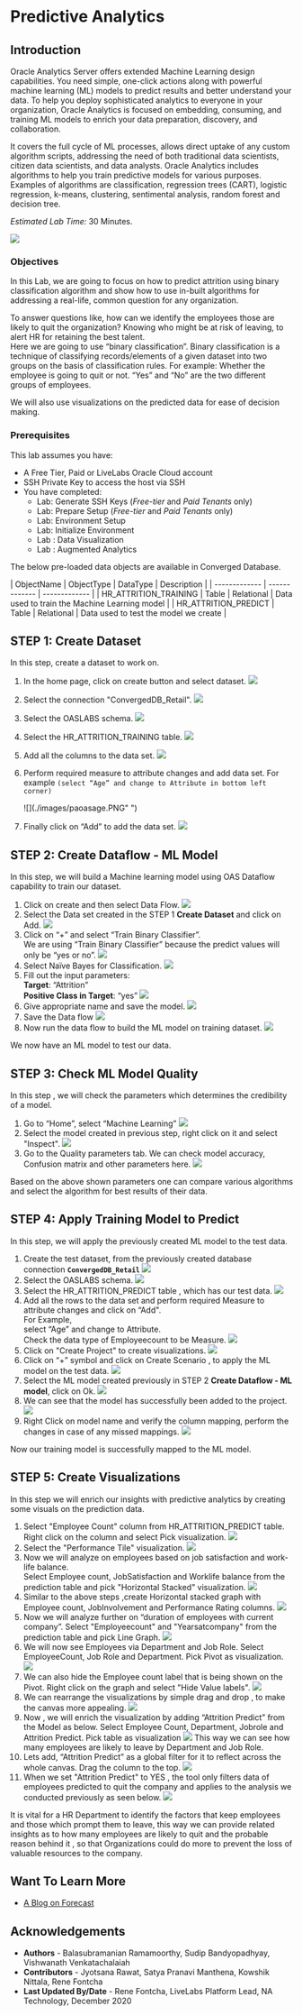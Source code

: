 # Predictive Analytics

## Introduction
Oracle Analytics Server offers extended Machine Learning design capabilities. You need simple, one-click actions along with powerful machine learning (ML) models to predict results and better understand your data. To help you deploy sophisticated analytics to everyone in your organization, Oracle Analytics is focused on embedding, consuming, and training ML models to enrich your data preparation, discovery, and collaboration.  

It covers the full cycle of ML processes, allows direct uptake of any custom algorithm scripts, addressing the need of both traditional data scientists, citizen data scientists, and data analysts.  Oracle Analytics includes algorithms to help you train predictive models for various purposes. Examples of algorithms are classification, regression trees (CART), logistic regression, k-means, clustering, sentimental analysis, random forest and decision tree.

*Estimated Lab Time:* 30 Minutes.

  ![](./images/predictiveanalytics.png " ")

### Objectives
In this Lab, we are going to focus on how to predict attrition using binary classification algorithm and show how to use in-built algorithms for addressing a real-life, common question for any organization.  

To answer questions like, how can we identify the employees those are likely to quit the organization? Knowing who might be at risk of leaving, to alert HR for retaining the best talent.  
Here we are going to use “binary classification”. Binary classification is a technique of classifying records/elements of a given dataset into two groups on the basis of classification rules. For example: Whether the employee is going to quit or not. “Yes” and “No” are the two different groups of employees.

We will also use visualizations on the predicted data for ease of decision making.

### Prerequisites
This lab assumes you have:
- A Free Tier, Paid or LiveLabs Oracle Cloud account
- SSH Private Key to access the host via SSH
- You have completed:
    - Lab: Generate SSH Keys (*Free-tier* and *Paid Tenants* only)
    - Lab: Prepare Setup (*Free-tier* and *Paid Tenants* only)
    - Lab: Environment Setup
    - Lab: Initialize Environment
    - Lab : Data Visualization  
    - Lab : Augmented Analytics

The below pre-loaded data objects are available in Converged Database.

| ObjectName  | ObjectType  | DataType  | Description  |
| ------------- | ------------- | ------------- |
| HR\_ATTRITION\_TRAINING | Table | Relational  | Data used to train the Machine Learning model |
| HR\_ATTRITION\_PREDICT | Table | Relational | Data used to test the model we create |


## **STEP 1**: Create Dataset

In this step, create a dataset to work on.

1. In the home page, click on create button and select dataset.
    ![](./images/paoas1.0.png " ")
2. Select the connection "ConvergedDB_Retail".
    ![](./images/paoas1.1.png " ")
3. Select the OASLABS schema.
    ![](./images/paoas1.2.png " ")
4. Select the HR\_ATTRITION\_TRAINING table.
    ![](./images/paoas1.3.png " ")
5. Add all the columns to the data set.
    ![](./images/paoas1.4.png " ")
6. Perform required measure to attribute changes and add data set. For example  `(select “Age” and change to Attribute in bottom left corner)`

    ![](./images/paoasage.PNG" ")
7. Finally click on “Add” to add the data set.
    ![](./images/paoas1.5.png " ")

## **STEP 2**: Create Dataflow - ML Model

In this step, we will build a Machine learning model using OAS Dataflow capability to train our dataset.

1. Click on create and then select Data Flow.
    ![](./images/paoas2.1.png " ")
2. Select the Data set created in the STEP 1 **Create Dataset** and click on Add.
    ![](./images/paoas2.2.png " ")
3. Click on “+” and select “Train Binary Classifier”.  
  We are using “Train Binary Classifier” because the predict values will only be “yes or no”.
    ![](./images/paoas2.4.png " ")
4. Select Naïve Bayes for Classification.
    ![](./images/paoas2.5.png " ")
5. Fill out the input parameters:  
  **Target**: “Attrition”  
  **Positive Class in Target**: “yes”
    ![](./images/paoas2.6.png " ")
6. Give appropriate name and save the model.
    ![](./images/paoas2.7.png " ")
7. Save the Data flow
    ![](./images/paoas2.8.png " ")
8. Now run the data flow to build the ML model on training dataset.
    ![](./images/paoas2.9.png " ")

We now have an ML model to test our data.

## **STEP 3**: Check ML Model Quality

In this step , we will check the parameters which determines the credibility of a model.

1. Go to “Home”, select “Machine Learning”
    ![](./images/paoas3.1.png " ")
2. Select the model created in previous step, right click on it and select "Inspect".
    ![](./images/paoas3.2.png " ")
3. Go to the Quality parameters tab. We can check model accuracy, Confusion matrix and other parameters here.
    ![](./images/paoas3.3.png " ")

 Based on the above shown parameters one can compare various algorithms and select the algorithm for best results of their data.

## **STEP 4**: Apply Training Model to Predict

In this step, we will apply the previously created ML model to the test data.

1. Create the test dataset, from the previously created database connection **`ConvergedDB_Retail`**
    ![](./images/paoas4.1.png " ")
2. Select the OASLABS schema.
    ![](./images/paoas4.2.png " ")
3. Select the HR\_ATTRITION\_PREDICT table , which has our test data.
    ![](./images/paoas4.3.png " ")
4. Add all the rows to the data set and perform required Measure to attribute changes and click on “Add".  
 For Example,  
       select “Age” and change to Attribute.  
       Check the data type of Employeecount to be Measure.
    ![](./images/paoas4.4.png " ")
5. Click on "Create Project" to create visualizations.
    ![](./images/paoas4.5.png " ")
6. Click on “+” symbol  and click on Create Scenario , to apply the ML model on the test data.
    ![](./images/paoas4.6.png " ")
7. Select the ML model created previously in STEP 2 **Create Dataflow - ML model**, click on Ok.
    ![](./images/paoas4.7.png " ")
8. We can see that the model has successfully been added to the project.
    ![](./images/paoas4.8.png " ")
9.  Right Click on model name and verify the column mapping, perform the changes in case of any missed mappings.
    ![](./images/paoas4.9.png " ")

Now our training model is successfully mapped to the ML model.


## **STEP 5**: Create Visualizations

In this step we will enrich our insights with predictive analytics by creating some visuals on the prediction data.

1. Select "Employee Count" column from HR\_ATTRITION\_PREDICT table.  
Right click on the column and select Pick visualization.
    ![](./images/paoas5.1.png " ")
2. Select the "Performance Tile" visualization.
    ![](./images/paoas5.2.png " ")
3. Now we will analyze on employees based on job satisfaction and work-life balance.  
     Select Employee count, JobSatisfaction and Worklife balance from the prediction table and pick "Horizontal Stacked" visualization.
    ![](./images/paoas5.3.png " ")
4. Similar to the above steps ,create Horizontal stacked graph with Employee count, JobInvolvement and Performance Rating columns.
    ![](./images/paoas5.4.png " ")
5. Now we will analyze further on “duration of employees with current company”.  Select "Employeecount" and "Yearsatcompany" from the prediction table and pick Line Graph.
    ![](./images/paoas5.5.png " ")
6. We will now see Employees via Department and Job Role.  Select EmployeeCount, Job Role and Department. Pick Pivot as visualization.
    ![](./images/paoas5.6.png " ")
7. We can also hide the Employee count label that is being shown on the Pivot. Right click on the graph and select "Hide Value labels".
    ![](./images/paoas5.7.png " ")
8. We can rearrange the visualizations by simple drag and drop , to make the canvas more appealing.
    ![](./images/paoas5.8.png " ")
9. Now , we will enrich the visualization by adding “Attrition Predict” from the Model as below.  Select Employee Count, Department, Jobrole and Attrition Predict. Pick table as visualization
    ![](./images/paoas5.9.png " ")
This way we can see how many employees are likely to leave by Department and Job Role.
10. Lets add, “Attrition Predict” as a global filter for it to reflect across the whole canvas.  Drag the column to the top.
    ![](./images/paoas5.10.png " ")
11. When we set "Attrition Predict" to YES , the tool only filters data of employees predicted to quit the company and applies to the analysis we conducted previously as seen below.
    ![](./images/paoas5.11.PNG " ")

It is vital for a HR Department to identify the factors that keep employees and those which prompt them to leave, this way we can provide related insights as to how many employees are likely to quit and the probable reason behind it , so that Organizations could do more to prevent the loss of valuable resources to the company.

## Want To Learn More

- [A Blog on Forecast](https://blogs.oracle.com/analytics/is-your-forecasting-like-running-with-scissors-feature-friday)


## Acknowledgements

- **Authors** - Balasubramanian Ramamoorthy, Sudip Bandyopadhyay, Vishwanath Venkatachalaiah
- **Contributors** - Jyotsana Rawat, Satya Pranavi Manthena, Kowshik Nittala, Rene Fontcha
- **Last Updated By/Date** - Rene Fontcha, LiveLabs Platform Lead, NA Technology, December 2020
